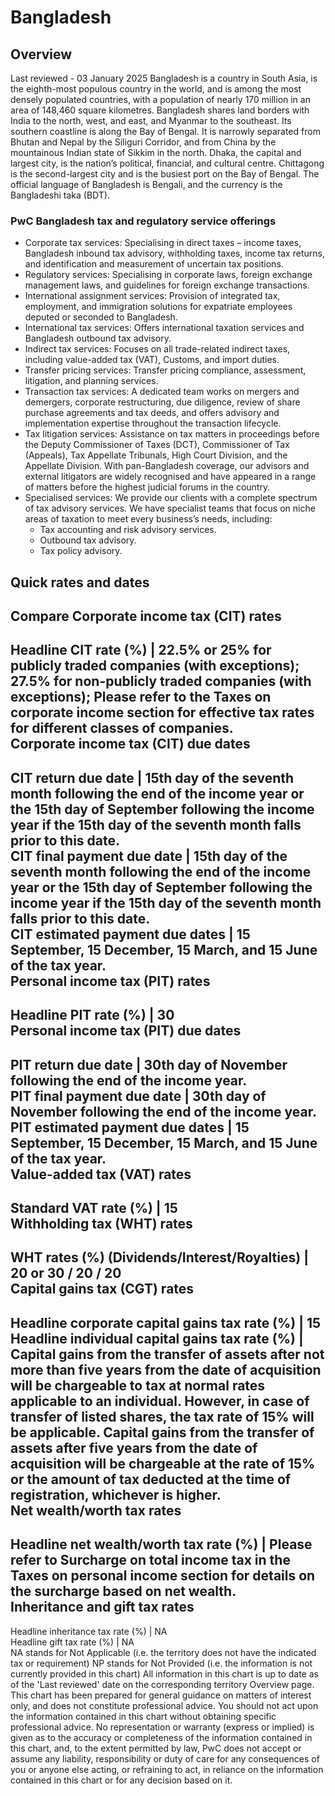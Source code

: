 # Bangladesh
## Overview
Last reviewed - 03 January 2025
Bangladesh is a country in South Asia, is the eighth-most populous country in the world, and is among the most densely populated countries, with a population of nearly 170 million in an area of 148,460 square kilometres. Bangladesh shares land borders with India to the north, west, and east, and Myanmar to the southeast. Its southern coastline is along the Bay of Bengal. It is narrowly separated from Bhutan and Nepal by the Siliguri Corridor, and from China by the mountainous Indian state of Sikkim in the north.
Dhaka, the capital and largest city, is the nation’s political, financial, and cultural centre. Chittagong is the second-largest city and is the busiest port on the Bay of Bengal. The official language of Bangladesh is Bengali, and the currency is the Bangladeshi taka (BDT).
### PwC Bangladesh tax and regulatory service offerings
  * Corporate tax services: Specialising in direct taxes – income taxes, Bangladesh inbound tax advisory, withholding taxes, income tax returns, and identification and measurement of uncertain tax positions.
  * Regulatory services: Specialising in corporate laws, foreign exchange management laws, and guidelines for foreign exchange transactions.
  * International assignment services: Provision of integrated tax, employment, and immigration solutions for expatriate employees deputed or seconded to Bangladesh.
  * International tax services: Offers international taxation services and Bangladesh outbound tax advisory.
  * Indirect tax services: Focuses on all trade-related indirect taxes, including value-added tax (VAT), Customs, and import duties.
  * Transfer pricing services: Transfer pricing compliance, assessment, litigation, and planning services.
  * Transaction tax services: A dedicated team works on mergers and demergers, corporate restructuring, due diligence, review of share purchase agreements and tax deeds, and offers advisory and implementation expertise throughout the transaction lifecycle.
  * Tax litigation services: Assistance on tax matters in proceedings before the Deputy Commissioner of Taxes (DCT), Commissioner of Tax (Appeals), Tax Appellate Tribunals, High Court Division, and the Appellate Division. With pan-Bangladesh coverage, our advisors and external litigators are widely recognised and have appeared in a range of matters before the highest judicial forums in the country.
  * Specialised services: We provide our clients with a complete spectrum of tax advisory services. We have specialist teams that focus on niche areas of taxation to meet every business’s needs, including: 
    * Tax accounting and risk advisory services.
    * Outbound tax advisory.
    * Tax policy advisory.


## Quick rates and dates
Compare
Corporate income tax (CIT) rates   
---  
Headline CIT rate (%) |  22.5% or 25% for publicly traded companies (with exceptions); 27.5% for non-publicly traded companies (with exceptions); Please refer to the Taxes on corporate income section for effective tax rates for different classes of companies.  
Corporate income tax (CIT) due dates   
---  
CIT return due date |  15th day of the seventh month following the end of the income year or the 15th day of September following the income year if the 15th day of the seventh month falls prior to this date.  
CIT final payment due date |  15th day of the seventh month following the end of the income year or the 15th day of September following the income year if the 15th day of the seventh month falls prior to this date.  
CIT estimated payment due dates |  15 September, 15 December, 15 March, and 15 June of the tax year.  
Personal income tax (PIT) rates   
---  
Headline PIT rate (%) |  30  
Personal income tax (PIT) due dates   
---  
PIT return due date |  30th day of November following the end of the income year.  
PIT final payment due date |  30th day of November following the end of the income year.  
PIT estimated payment due dates |  15 September, 15 December, 15 March, and 15 June of the tax year.  
Value-added tax (VAT) rates   
---  
Standard VAT rate (%) |  15  
Withholding tax (WHT) rates   
---  
WHT rates (%) (Dividends/Interest/Royalties) |  20 or 30 / 20 / 20  
Capital gains tax (CGT) rates   
---  
Headline corporate capital gains tax rate (%) |  15  
Headline individual capital gains tax rate (%) |  Capital gains from the transfer of assets after not more than five years from the date of acquisition will be chargeable to tax at normal rates applicable to an individual. However, in case of transfer of listed shares, the tax rate of 15% will be applicable. Capital gains from the transfer of assets after five years from the date of acquisition will be chargeable at the rate of 15% or the amount of tax deducted at the time of registration, whichever is higher.  
Net wealth/worth tax rates   
---  
Headline net wealth/worth tax rate (%) |  Please refer to Surcharge on total income tax in the Taxes on personal income section for details on the surcharge based on net wealth.  
Inheritance and gift tax rates   
---  
Headline inheritance tax rate (%) |  NA  
Headline gift tax rate (%) |  NA  
NA stands for Not Applicable (i.e. the territory does not have the indicated tax or requirement)
NP stands for Not Provided (i.e. the information is not currently provided in this chart) 
All information in this chart is up to date as of the 'Last reviewed' date on the corresponding territory Overview page. This chart has been prepared for general guidance on matters of interest only, and does not constitute professional advice. You should not act upon the information contained in this chart without obtaining specific professional advice. No representation or warranty (express or implied) is given as to the accuracy or completeness of the information contained in this chart, and, to the extent permitted by law, PwC does not accept or assume any liability, responsibility or duty of care for any consequences of you or anyone else acting, or refraining to act, in reliance on the information contained in this chart or for any decision based on it.
